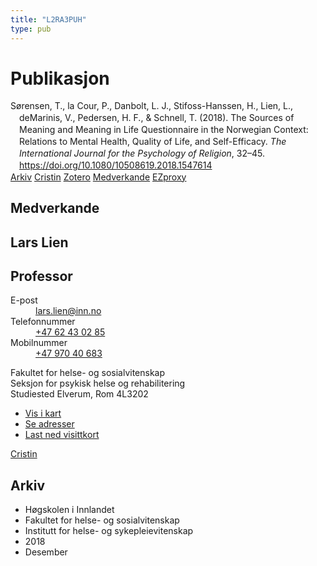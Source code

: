 ```yaml
---
title: "L2RA3PUH"
type: pub
---
```

<h1>Publikasjon</h1>
<article id="csl-bib-container-L2RA3PUH" class="csl-bib-container">
  <div class="csl-bib-body" style="line-height: 1.35; padding-left: 1em; text-indent:-1em;">
  <div class="csl-entry">S&#xF8;rensen, T., la Cour, P., Danbolt, L. J., Stifoss-Hanssen, H., Lien, L., deMarinis, V., Pedersen, H. F., &amp; Schnell, T. (2018). The Sources of Meaning and Meaning in Life Questionnaire in the Norwegian Context: Relations to Mental Health, Quality of Life, and Self-Efficacy. <i>The International Journal for the Psychology of Religion</i>, 32&#x2013;45. <a href="https://doi.org/10.1080/10508619.2018.1547614">https://doi.org/10.1080/10508619.2018.1547614</a></div>
</div>
  <div class="csl-bib-buttons">
    <a href="#taxonomy-article-L2RA3PUH" class="csl-bib-button">Arkiv</a>
    <a href alt="Cristin URL" class="csl-bib-button">Cristin</a>
    <a href alt="Zotero URL" class="csl-bib-button">Zotero</a>
    <a href="#contributors-article-L2RA3PUH" class="csl-bib-button">Medverkande</a>
    <a href="http://ezproxy.inn.no/login?url=https://doi.org/10.1080/10508619.2018.1547614" class="csl-bib-button">EZproxy</a>
  </div>
  <div id="csl-bib-meta-container-L2RA3PUH"></div>
</article>
<div id="csl-bib-meta-L2RA3PUH" class="csl-bib-meta">
  <article id="contributors-article-L2RA3PUH" class="contributors-article">
    <h1>Medverkande</h1>
    <div class="personas">
<div class="vrtx-hinn-person-card">
<div class="photo">
<i class="lar la-user-circle missing-person"></i>
</div>
<div class="info">
<hgroup><h1>Lars Lien</h1>
<h2>Professor</h2>
</hgroup><dl>
<dt>E-post</dt>
<dd>
<a href="mailto:lars.lien@inn.no">lars.lien@inn.no</a>
</dd>
<dt>Telefonnummer</dt>
<dd><a href="tel:+4762430285">
+47 62 43 02 85
</a></dd>
<dt>Mobilnummer</dt>
<dd><a href="tel:+4797040683">
+47 970 40 683
</a></dd>
</dl>
<p>
Fakultet for helse- og sosialvitenskap<br>
Seksjon for psykisk helse og rehabilitering<br>
Studiested Elverum,
Rom 4L3202
</p>
<ul class="vrtx-hinn-links">
<li><a href="https://www.google.com/maps?q=60.88177,11.53669">Vis i kart</a></li>
<li><a href="https://www.inn.no/finn-en-ansatt/lars-lien.html#vrtx-hinn-addresses">Se adresser</a></li>
<li><a href="https://www.inn.no/finn-en-ansatt/lars-lien.html?vrtx=vcf">Last ned visittkort</a></li>
</ul>
</div>
</div>
<a href="https://app.cristin.no/persons/show.jsf?id=14287" alt="Cristin URL" class="personas-cristin">Cristin</a>
</div>
  </article>
  <article id="taxonomy-article-L2RA3PUH" class="taxonomy-article">
    <h1>Arkiv</h1>
    <ul>
      <li>Høgskolen i Innlandet</li>
      <li>Fakultet for helse- og sosialvitenskap</li>
      <li>Institutt for helse- og sykepleievitenskap</li>
      <li>2018</li>
      <li>Desember</li>
    </ul>
  </article>
</div>
